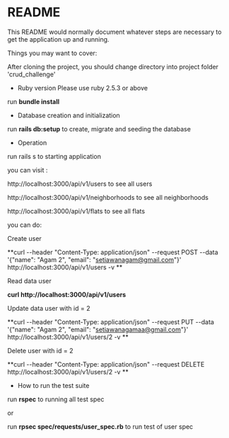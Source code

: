 # README

This README would normally document whatever steps are necessary to get the
application up and running.

Things you may want to cover:

After cloning the project, you should change directory into project folder 'crud_challenge'


* Ruby version
Please use ruby 2.5.3 or above 

run **bundle install**

* Database creation and initialization

run **rails db:setup** to create, migrate and seeding the database

* Operation

run rails s to starting application

you can visit :

http://localhost:3000/api/v1/users to see all users

http://localhost:3000/api/v1/neighborhoods to see all neighborhoods

http://localhost:3000/api/v1/flats to see all flats

you can do:

Create user

**curl --header "Content-Type: application/json" --request POST --data '{"name": "Agam 2", "email": "setiawanagam@gmail.com"}' http://localhost:3000/api/v1/users -v **


Read data user

**curl http://localhost:3000/api/v1/users**

Update data user with id = 2

**curl --header "Content-Type: application/json" --request PUT --data '{"name": "Agam 2", "email": "setiawanagamaa@gmail.com"}' http://localhost:3000/api/v1/users/2 -v **


Delete user with id = 2

**curl --header "Content-Type: application/json" --request DELETE http://localhost:3000/api/v1/users/2 -v **

* How to run the test suite

run **rspec** to running all test spec

or

run **rpsec spec/requests/user_spec.rb** to run test of user spec 
